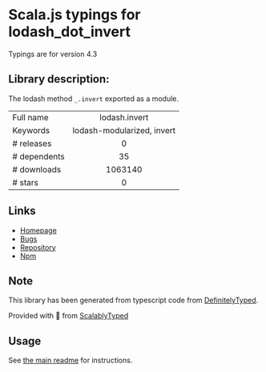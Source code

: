 
# Scala.js typings for lodash_dot_invert

Typings are for version 4.3

## Library description:
The lodash method `_.invert` exported as a module.

|                    |                 |
| ------------------ | :-------------: |
| Full name          | lodash.invert |
| Keywords           | lodash-modularized, invert |
| # releases         | 0 |
| # dependents       | 35 |
| # downloads        | 1063140 |
| # stars            | 0 |

## Links
- [Homepage](https://lodash.com/)
- [Bugs](https://github.com/lodash/lodash/issues)
- [Repository](https://github.com/lodash/lodash)
- [Npm](https://www.npmjs.com/package/lodash.invert)
    


## Note
This library has been generated from typescript code from [DefinitelyTyped](https://definitelytyped.org).

Provided with :purple_heart: from [ScalablyTyped](https://github.com/oyvindberg/ScalablyTyped)

## Usage
See [the main readme](../../readme.md) for instructions.


